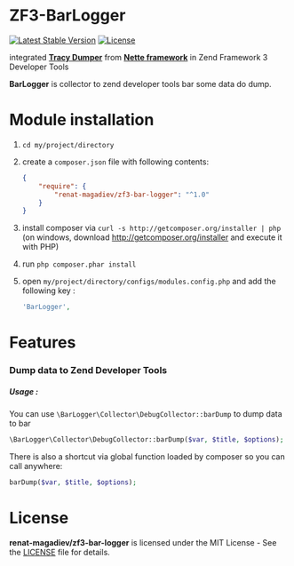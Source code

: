 ZF3-BarLogger
=============

[![Latest Stable Version](https://poser.pugx.org/renat-magadiev/zf3-bar-logger/v/stable?format=flat-square)](https://packagist.org/packages/renat-magadiev/zf3-bar-logger) [![License](https://poser.pugx.org/renat-magadiev/zf3-bar-logger/license?format=flat-square)](https://packagist.org/packages/renat-magadiev/zf3-bar-logger)

integrated **[Tracy Dumper](https://github.com/nette/tracy)** from **[Nette framework](https://nette.org/)** in Zend Framework 3 Developer Tools

**BarLogger** is collector to zend developer tools bar some data do dump.

Module installation
===================

  1. `cd my/project/directory`
  2. create a `composer.json` file with following contents:

     ```json
     {
         "require": {
             "renat-magadiev/zf3-bar-logger": "^1.0"
         }
     }
     ```
  3. install composer via `curl -s http://getcomposer.org/installer | php` (on windows, download
     http://getcomposer.org/installer and execute it with PHP)
  4. run `php composer.phar install`
  5. open `my/project/directory/configs/modules.config.php` and add the following key :

     ```php
     'BarLogger',
     ```

Features
========

### Dump data to Zend Developer Tools 


##### Usage :
You can use `\BarLogger\Collector\DebugCollector::barDump` to dump data to bar
```php
\BarLogger\Collector\DebugCollector::barDump($var, $title, $options);
```

There is also a shortcut via global function loaded by composer so you can call anywhere:
```php
barDump($var, $title, $options);
```


License
=======

**renat-magadiev/zf3-bar-logger** is licensed under the MIT License - See the [LICENSE](LICENSE.md) file for details.

